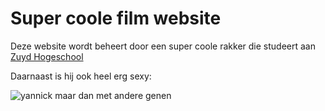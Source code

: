 # Super coole film website
Deze website wordt beheert door een super coole rakker die studeert aan [Zuyd Hogeschool](https://www.zuyd.nl/)

Daarnaast is hij ook heel erg sexy: 

![yannick maar dan met andere genen](https://cdn.discordapp.com/attachments/417807262573395979/887477792978120744/image1.JPG)
